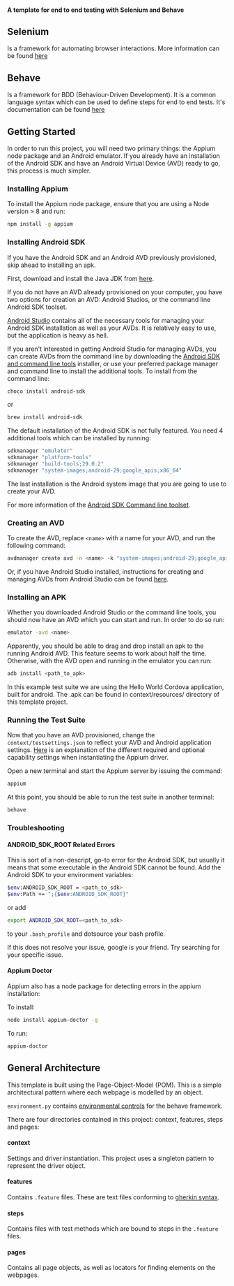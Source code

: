 #### A template for end to end testing with Selenium and Behave

## Selenium

Is a framework for automating browser interactions. More information can be found [here](https://www.seleniumhq.org/)

## Behave

Is a framework for BDD (Behaviour-Driven Development). It is a common language syntax which can be used to define steps for end to end tests. It's documentation can be found [here](https://behave.readthedocs.io/en/latest/)

## Getting Started

In order to run this project, you will need two primary things: the Appium node package and an Android emulator. If you already have an installation of the Android SDK and have an Android Virtual Device (AVD) ready to go, this process is much simpler.

### Installing Appium

To install the Appium node package, ensure that you are using a Node version > 8 and run:

```bash
npm install -g appium
```

### Installing Android SDK

If you have the Android SDK and an Android AVD previously provisioned, skip ahead to installing an apk.

First, download and install the Java JDK from [here](https://www.oracle.com/technetwork/java/javase/downloads/index.html).

If you do not have an AVD already provisioned on your computer, you have two options for creation an AVD: Android Studios, or the command line Android SDK toolset.

[Android Studio](https://developer.android.com/studio?pkg=studio) contains all of the necessary tools for managing your Android SDK installation as well as your AVDs. It is relatively easy to use, but the application is heavy as hell.

If you aren't interested in getting Android Studio for managing AVDs, you can create AVDs from the command line by downloading the [Android SDK and command line tools](http://www.androiddocs.com/sdk/index.html#Other) installer, or use your preferred package manager and command line to install the additional tools. To install from the command line:

```bash
choco install android-sdk
```

or

```bash
brew install android-sdk
```

The default installation of the Android SDK is not fully featured. You need 4 additional tools which can be installed by running:

```bash
sdkmanager "emulator"
sdkmanager "platform-tools"
sdkmanager "build-tools;29.0.2"
sdkmanager "system-images;android-29;google_apis;x86_64"
```

The last installation is the Android system image that you are going to use to create your AVD.

For more information of the [Android SDK Command line toolset](https://developer.android.com/studio/command-line).

### Creating an AVD

To create the AVD, replace `<name>` with a name for your AVD, and run the following command:

```bash
avdmanager create avd -n <name> -k "system-images;android-29;google_apis;x86_64"
```

Or, if you have Android Studio installed, instructions for creating and managing AVDs from Android Studio can be found [here](https://developer.android.com/studio/run/managing-avds).

### Installing an APK

Whether you downloaded Android Studio or the command line tools, you should now have an AVD which you can start and run. In order to do so run:

```bash
emulator -avd <name>
```

Apparently, you should be able to drag and drop install an apk to the running Android AVD. This feature seems to work about half the time. Otherwise, with the AVD open and running in the emulator you can run:

```bash
adb install <path_to_apk>
```

In this example test suite we are using the Hello World Cordova application, built for android. The .apk can be found in context/resources/ directory of this template project.

### Running the Test Suite

Now that you have an AVD provisioned, change the `context/testsettings.json` to reflect your AVD and Android application settings. [Here](http://appium.io/docs/en/writing-running-appium/caps/) is an explanation of the different required and optional capability settings when instantiating the Appium driver.

Open a new terminal and start the Appium server by issuing the command:

```bash
appium
```

At this point, you should be able to run the test suite in another terminal:

```bash
behave
```

### Troubleshooting

#### ANDROID_SDK_ROOT Related Errors

This is sort of a non-descript, go-to error for the Android SDK, but usually it means that some executable in the Android SDK cannot be found. Add the Android SDK to your environment variables:

```bash
$env:ANDROID_SDK_ROOT = <path_to_sdk>
$env:Path += ";{$env:ANDROID_SDK_ROOT}"
```

or add

```bash
export ANDROID_SDK_ROOT=<path_to_sdk>
```

to your `.bash_profile` and dotsource your bash profile.

If this does not resolve your issue, google is your friend. Try searching for your specific issue.

#### Appium Doctor

Appium also has a node package for detecting errors in the appium installation:

To install:

```bash
node install appium-doctor -g
```

To run:

```bash
appium-doctor
```

## General Architecture

This template is built using the Page-Object-Model (POM). This is a simple architectural pattern where each webpage is modelled by an object.

`environment.py` contains [environmental controls](https://behave.readthedocs.io/en/latest/tutorial.html#environmental-controls) for the behave framework.

There are four directories contained in this project: context, features, steps and pages:

#### context

Settings and driver instantiation. This project uses a singleton pattern to represent the driver object.

#### features

Contains `.feature` files. These are text files conforming to [gherkin syntax](https://behave.readthedocs.io/en/latest/philosophy.html#the-gherkin-language).

#### steps

Contains files with test methods which are bound to steps in the `.feature` files.

#### pages

Contains all page objects, as well as locators for finding elements on the webpages.
